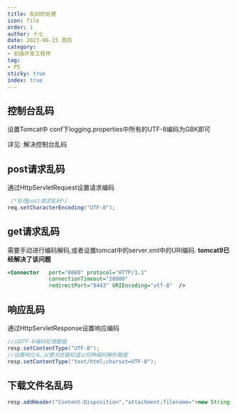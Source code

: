 ```yaml
---
title: 乱码的处理
icon: file
order: 1
author: 十七
date: 2023-06-15 周四
category:
- 初级开发工程师
tag:
- P5
sticky: true
index: true
---
```


## 控制台乱码

设置Tomcat中 conf下logging.properties中所有的UTF-8编码为GBK即可

详见: 解决控制台乱码

## post请求乱码

通过HttpServletRequest设置请求编码

```java
 /*处理post请求乱码*/
req.setCharacterEncoding("UTF-8");
```

## get请求乱码

需要手动进行编码解码,或者设置tomcat中的server.xml中的URI编码.  **tomcat9已经解决了该问题**

```xml
<Connector   port="8080" protocol="HTTP/1.1"
			 connectionTimeout="20000"
			 redirectPort="8443" URIEncoding="utf-8"  />
```

## 响应乱码

通过HttpServletResponse设置响应编码

```java
//以UTF-8编码处理数据
resp.setContentType("UTF-8");
//设置响应头,以便浏览器知道以何种编码解析数据
resp.setContentType("text/html;charset=UTF-8");
```

## 下载文件名乱码

```java
resp.addHeader("Content-Disposition","attachment;filename="+new String (file.getName().getBytes("gbk"),"iso-8859-1"));
```
